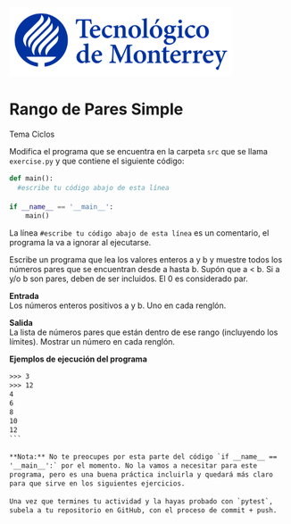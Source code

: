 ![Tec de Monterrey](../../images/logotecmty.png)
# Rango de Pares Simple
Tema Ciclos

Modifica el programa que se encuentra en la carpeta `src` que se llama `exercise.py` y que contiene el siguiente código:

```python
def main():
  #escribe tu código abajo de esta línea

if __name__ == '__main__':
    main()
```

La línea `#escribe tu código abajo de esta línea` es un comentario, el programa la va a ignorar al ejecutarse.

Escribe un programa que lea los valores enteros a y b y muestre todos los números pares que se encuentran desde a hasta b. 
Supón que a < b. 
Si a y/o b son pares, deben de ser incluidos. 
El 0 es considerado par.

**Entrada**  
Los números enteros positivos a y b. Uno en cada renglón.

**Salida**  
La lista de números pares que están dentro de ese rango (incluyendo los límites). Mostrar un número en cada renglón.

**Ejemplos de ejecución del programa**  
````
>>> 3
>>> 12	                        
4
6
8
10
12
```

**Nota:** No te preocupes por esta parte del código `if __name__ == '__main__':` por el momento. No la vamos a necesitar para este programa, pero es una buena práctica incluirla y quedará más claro para que sirve en los siguientes ejercicios.

Una vez que termines tu actividad y la hayas probado con `pytest`, subela a tu repositorio en GitHub, con el proceso de commit + push.
